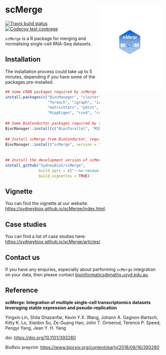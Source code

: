 
<!-- README.md is generated from README.Rmd. Please edit that file -->

# scMerge <img src="man/figures/logo.png" align="right" width="200" />

[![Travis build
status](https://travis-ci.org/SydneyBioX/scMerge.svg?branch=master)](https://travis-ci.org/SydneyBioX/scMerge)
[![Codecov test
coverage](https://codecov.io/gh/SydneyBioX/scMerge/branch/master/graph/badge.svg)](https://codecov.io/gh/SydneyBioX/scMerge?branch=master)

`scMerge` is a R package for merging and normalising single-cell RNA-Seq
datasets.

## Installation

The installation process could take up to 5 minutes, depending if you
have some of the packages pre-installed.

``` r
## Some CRAN packages required by scMerge
install.packages(c("BiocManager", "cluster", "distr", "doSNOW", 
                   "foreach", "igraph", "irlba", "iterators", 
                   "matrixStats", "pdist", "proxy",  "Rcpp", 
                   "RcppEigen", "rsvd", "ruv"))

## Some BioConductor packages required by scMerge
BiocManager::install(c("BiocParallel", "M3Drop", "SingleCellExperiment"))

## Install scMerge from BioConductor, requires R 3.6.0 or above
BiocManager::install("scMerge", version = "3.9")


## Install the development version of scMerge
install_github("SydneyBioX/scMerge", 
               build_opts = c("--no-resave-data", "--no-manual"),
               build_vignettes = TRUE)
```

## Vignette

You can find the vignette at our website:
<https://sydneybiox.github.io/scMerge/index.html>.

## Case studies

You can find a list of case studies here:
<https://sydneybiox.github.io/scMerge/articles/>.

## Contact us

If you have any enquries, especially about performing `scMerge`
integration on your data, then please contact
<bioinformatics@maths.usyd.edu.au>.

## Reference

**scMerge: Integration of multiple single-cell transcriptomics datasets
leveraging stable expression and pseudo-replication**

Yingxin Lin, Shila Ghazanfar, Kevin Y.X. Wang, Johann A. Gagnon-Bartsch,
Kitty K. Lo, Xianbin Su, Ze-Guang Han, John T. Ormerod, Terence P.
Speed, Pengyi Yang, Jean Y. H. Yang

doi: <https://doi.org/10.1101/393280>

BioRxiv preprint:
<https://www.biorxiv.org/content/early/2018/08/16/393280>
